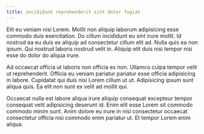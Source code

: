 ```yaml
---
title: incididunt reprehenderit sint dolor fugiat
---
```


Elit eu veniam nisi Lorem. Mollit non aliquip laborum adipisicing esse commodo duis exercitation. Do cillum incididunt eu sint irure mollit. Id nostrud ea eu duis ex aliquip ad consectetur cillum elit ad. Nulla quis ea non ipsum. Qui nostrud laboris nostrud velit in. Aliquip elit duis nisi tempor nisi esse do dolor do aliqua irure.

Ad occaecat officia ut laboris non officia ex non. Ullamco culpa tempor velit ut reprehenderit. Officia eu veniam pariatur pariatur esse officia adipisicing in labore. Cupidatat qui duis nisi Lorem cillum ut ut. Adipisicing ipsum sunt aliqua quis. Ea elit non sunt ex velit ad mollit qui.

Occaecat nulla est labore aliqua irure aliquip consequat excepteur tempor consequat velit adipisicing deserunt id. Enim elit esse Lorem sit commodo commodo minim sunt. Anim dolore eu irure in nisi consectetur occaecat consectetur officia nisi commodo enim pariatur ut. Et tempor Lorem enim aliqua.